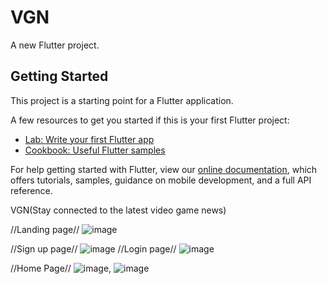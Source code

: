 # VGN

A new Flutter project.

## Getting Started

This project is a starting point for a Flutter application.

A few resources to get you started if this is your first Flutter project:

- [Lab: Write your first Flutter app](https://flutter.dev/docs/get-started/codelab)
- [Cookbook: Useful Flutter samples](https://flutter.dev/docs/cookbook)

For help getting started with Flutter, view our
[online documentation](https://flutter.dev/docs), which offers tutorials,
samples, guidance on mobile development, and a full API reference.

VGN(Stay connected to the latest video game news)

//Landing page// ![image](https://user-images.githubusercontent.com/72686609/150095190-523a0f33-2525-4380-8949-78022444c0ce.png)

//Sign up page// ![image](https://user-images.githubusercontent.com/72686609/150094736-d12328ac-b4f4-4d06-9039-af50d9dbf2b1.png)
//Login page// ![image](https://user-images.githubusercontent.com/72686609/150094791-9aa02b0a-ab5c-44e8-9621-2638e861ba45.png)

//Home Page// ![image](https://user-images.githubusercontent.com/72686609/150094335-a8b9748f-f8f4-4044-b4c7-8c1064ce6360.png),
![image](https://user-images.githubusercontent.com/72686609/150094539-e88b0f9c-e1f4-4c02-a17a-a63493db55bc.png)






